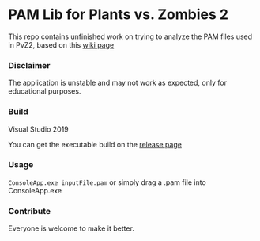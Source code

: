 # PAM Lib for Plants vs. Zombies 2

This repo contains unfinished work on trying to analyze the PAM files used in PvZ2, based on this [wiki page](https://plantsvszombies.fandom.com/wiki/User_blog:TimespaceLY/PAM_Format_Decryption)

### Disclaimer

The application is unstable and may not work as expected, only for educational purposes.

### Build

Visual Studio 2019

You can get the executable build on the [release page](https://github.com/ktt45678/PopAnimLib/releases)

### Usage

`ConsoleApp.exe inputFile.pam`
or simply drag a .pam file into ConsoleApp.exe

### Contribute

Everyone is welcome to make it better.
